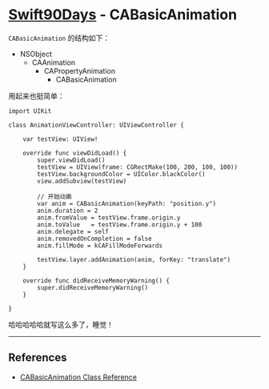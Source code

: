 # [Swift90Days](https://github.com/callmewhy/Swift90Days) - CABasicAnimation



`CABasicAnimation` 的结构如下： 

- NSObject
    - CAAnimation
        - CAPropertyAnimation
            - CABasicAnimation


用起来也挺简单：


    import UIKit

    class AnimationViewController: UIViewController {

        var testView: UIView!

        override func viewDidLoad() {
            super.viewDidLoad()
            testView = UIView(frame: CGRectMake(100, 200, 100, 100))
            testView.backgroundColor = UIColor.blackColor()
            view.addSubview(testView)
            
            // 开始动画
            var anim = CABasicAnimation(keyPath: "position.y")
            anim.duration = 2
            anim.fromValue = testView.frame.origin.y
            anim.toValue   = testView.frame.origin.y + 100
            anim.delegate = self
            anim.removedOnCompletion = false
            anim.fillMode = kCAFillModeForwards

            testView.layer.addAnimation(anim, forKey: "translate")
        }

        override func didReceiveMemoryWarning() {
            super.didReceiveMemoryWarning()
        }

    }

哈哈哈哈哈就写这么多了，睡觉！




*** 

## References

- [CABasicAnimation Class Reference](https://developer.apple.com/library/mac/documentation/GraphicsImaging/Reference/CABasicAnimation_class/index.html)